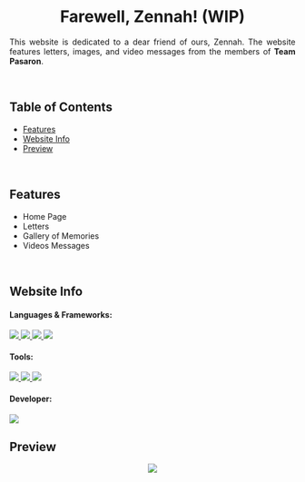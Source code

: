 <!-- Project Title -->

<h1 align="center">Farewell, Zennah! (WIP)</h1>

<!-- Project Descripton -->

<p align="justify">
  This website is dedicated to a dear friend of ours, Zennah. The website features letters, images, and video messages from the members of <strong>Team Pasaron</strong>.</p>
  
<br>

<!-- Project Table of Contents -->

## Table of Contents
- [Features](#features)
- [Website Info](#website-info)
- [Preview](#preview)

<br>

## Features

- Home Page
- Letters
- Gallery of Memories
- Videos Messages

<br>

## Website Info

#### Languages & Frameworks:

<a href="#languages--frameworks">
    <img src="https://img.shields.io/badge/CSS3-1572B6?style=for-the-badge&logo=css3&logoColor=white" />
</a>
<a href="#languages--frameworks">
    <img src="https://img.shields.io/badge/HTML5-E34F26?style=for-the-badge&logo=html5&logoColor=white" />
</a>
<a href="#languages--frameworks">
    <img src="https://img.shields.io/badge/JavaScript-323330?style=for-the-badge&logo=javascript&logoColor=F7DF1E" />
</a>
<a href="#languages--frameworks">
    <img src="https://img.shields.io/badge/Bootstrap-563D7C?style=for-the-badge&logo=bootstrap&logoColor=white" />
</a>


#### Tools:

<a href="#tools">
    <img src="https://img.shields.io/badge/Notepad++-90E59A.svg?style=for-the-badge&logo=notepad%2B%2B&logoColor=black" />
</a>
<a href="#tools">
    <img src="https://img.shields.io/badge/sublime_text-%23575757.svg?&style=for-the-badge&logo=sublime-text&logoColor=important" />
</a>
<a href="#tools">
  <img src="https://img.shields.io/badge/Bootsrap_Studio-563D7C?style=for-the-badge&logo=bootstrap&logoColor=white"/>
</a>

#### Developer:
  <img src = "https://contrib.rocks/image?repo=kingkuys2123/Zennah"/>

<br>

## Preview

<p align="center">
  <img src="https://i.imgur.com/NXsHUVC.png"/>
</p
